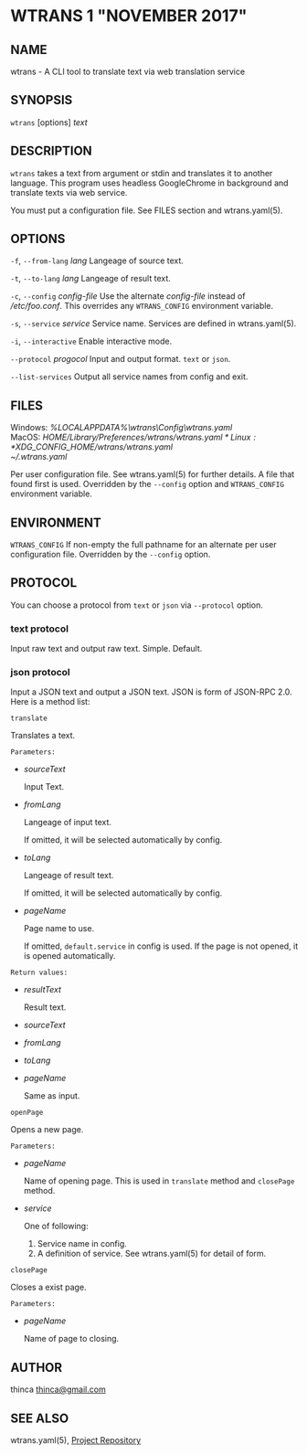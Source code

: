 WTRANS 1 "NOVEMBER 2017"
=======================================

NAME
----

wtrans - A CLI tool to translate text via web translation service

SYNOPSIS
--------

`wtrans` [options] *text*

DESCRIPTION
-----------

`wtrans` takes a text from argument or stdin and translates it to another language.
This program uses headless GoogleChrome in background and translate texts via web service.

You must put a configuration file.  See FILES section and wtrans.yaml(5).

OPTIONS
-------

`-f`, `--from-lang` *lang*
  Langeage of source text.

`-t`, `--to-lang` *lang*
  Langeage of result text.

`-c`, `--config` *config-file*
  Use the alternate *config-file* instead of */etc/foo.conf*. This
  overrides any `WTRANS_CONFIG` environment variable.

`-s`, `--service` *service*
  Service name.  Services are defined in wtrans.yaml(5).

`-i`, `--interactive`
  Enable interactive mode.

`--protocol` *progocol*
  Input and output format.  `text` or `json`.

`--list-services`
  Output all service names from config and exit.

FILES
-----

Windows: *%LOCALAPPDATA%\wtrans\Config\wtrans.yaml*  
MacOS: *$HOME/Library/Preferences/wtrans/wtrans.yaml*  
Linux: *$XDG_CONFIG_HOME/wtrans/wtrans.yaml*  
*~/.wtrans.yaml*

  Per user configuration file. See wtrans.yaml(5) for further details.
  A file that found first is used.
  Overridden by the `--config` option and `WTRANS_CONFIG` environment variable.

ENVIRONMENT
-----------

`WTRANS_CONFIG`
  If non-empty the full pathname for an alternate per user configuration file.
  Overridden by the `--config` option.

PROTOCOL
--------

You can choose a protocol from `text` or `json` via `--protocol` option.

### text protocol
Input raw text and output raw text.  Simple.  Default.

### json protocol

Input a JSON text and output a JSON text.
JSON is form of JSON-RPC 2.0.
Here is a method list:

`translate`

  Translates a text.

  `Parameters:`

  - *sourceText*

    Input Text.

  - *fromLang*

    Langeage of input text.

    If omitted, it will be selected automatically by config.

  - *toLang*

    Langeage of result text.

    If omitted, it will be selected automatically by config.

  - *pageName*

    Page name to use.

    If omitted, `default.service` in config is used.
    If the page is not opened, it is opened automatically.

  `Return values:`

  - *resultText*

    Result text.

  - *sourceText*
  - *fromLang*
  - *toLang*
  - *pageName*

    Same as input.

`openPage`

  Opens a new page.

  `Parameters:`

  - *pageName*

    Name of opening page.  This is used in `translate` method and `closePage` method.

  - *service*

    One of following:

    1. Service name in config.
    2. A definition of service.  See wtrans.yaml(5) for detail of form.

`closePage`

  Closes a exist page.

  `Parameters:`

  - *pageName*

    Name of page to closing.


AUTHOR
------

thinca <thinca@gmail.com>

SEE ALSO
--------

wtrans.yaml(5), [Project Repository](https://github.com/thinca/wtrans)
